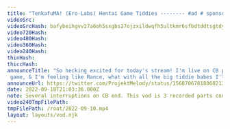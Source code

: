 ```yaml
---
title: "TenkafuMA! (Ero-Labs) Hentai Game Tiddies -------- #ad # sponsored # hentai #hentaigame #anime #slut person"
videoSrc: 
videoSrcHash: bafybeihgvv27a6oh5sxgbs27ojzxildwqfh5ultkmr6sfbdtddtsgtdypa?filename=projektmelody-chaturbate-2022-09-10.mp4
video720Hash: 
video480Hash: 
video360Hash: 
video240Hash: 
thinHash: 
thiccHash: 
announceTitle: "So hecking excited for today's stream! I'm live on CB playing an @EROLABS_H
 game, & I'm feeling like Rance, what with all the big tiddie babes I'll conquer.. also, we're playin eroge bingo"
announceUrl: https://twitter.com/ProjektMelody/status/1568706781806821377
date: 2022-09-10T21:03:36.000Z
note: Several interruptions on CB end. This vod is 3 recorded parts concatenated.
video240TmpFilePath: 
tmpFilePath: /root/2022-09-10.mp4
layout: layouts/vod.njk
---
```

